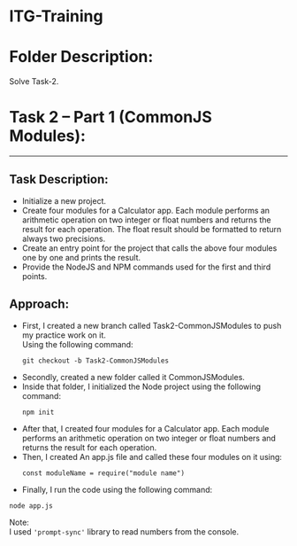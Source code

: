# ITG-Training

# Folder Description:

Solve Task-2.

# Task 2 – Part 1 (CommonJS Modules):
---

## Task Description:

- Initialize a new project.
- Create four modules for a Calculator app. Each module performs an arithmetic operation on two integer or float numbers and returns the result for each operation. The float result should be formatted to return always two precisions.
- Create an entry point for the project that calls the above four modules one by one and prints the result.
- Provide the NodeJS and NPM commands used for the first and third points.

## Approach:
- First, I created a new branch called Task2-CommonJSModules to push my practice work on it.  
  Using the following command:
  ```
  git checkout -b Task2-CommonJSModules
  ```
- Secondly, created a new folder called it CommonJSModules.
- Inside that folder, I initialized the Node project using the following command:
  ```
  npm init
  ```
- After that, I created four modules for a Calculator app. Each module performs an arithmetic operation on two integer or float numbers and returns the result for each operation.
- Then, I created An app.js file and called these four modules on it using:
  ```
  const moduleName = require("module name")
  ```
- Finally, I run the code using the following command:
```
node app.js
```
Note:  
I used ```'prompt-sync'``` library to read numbers from the console. 